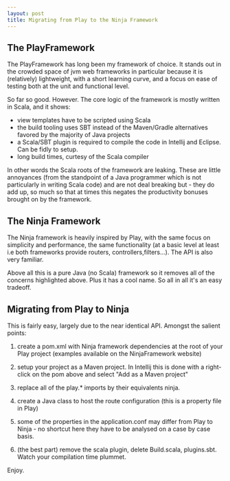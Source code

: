 ```yaml
---
layout: post
title: Migrating from Play to the Ninja Framework
---
```


The PlayFramework
-----------------

The PlayFramework has long been my framework of choice. It stands out in the crowded space of jvm web frameworks in particular because it is (relatively) lightweight, with a short learning curve, and a focus on ease of testing both at the unit and functional level.

So far so good. However. The core logic of the framework is mostly written in Scala, and it shows:

- view templates have to be scripted using Scala
- the build tooling uses SBT instead of the Maven/Gradle alternatives favored by the majority of Java projects
- a Scala/SBT plugin is required to compile the code in Intellij and Eclipse. Can be fidly to setup.
- long build times, curtesy of the Scala compiler

In other words the Scala roots of the framework are leaking. These are little annoyances (from the standpoint of a Java programmer which is not particularly in writing Scala code) and are not deal breaking but - they do add up, so much so that at times this negates the productivity bonuses brought on by the framework.


The Ninja Framework
-------------------


[ninja]: http://de.wikipedia.org/wiki/Ninja#/media/File:Ninja_The_Last_Thing_You_See.jpg

The Ninja framework is heavily inspired by Play, with the same focus on simplicity and performance, the same functionality (at a basic level at least i.e both frameworks provide routers, controllers,filters...). The API is also very familiar. 

Above all this is a pure Java (no Scala) framework so it removes all of the concerns highlighted above. Plus it has a cool name. So all in all  it's an easy tradeoff.


Migrating from Play to Ninja 
----------------------------

This is fairly easy, largely due to the near identical API. Amongst the salient points:

1. create a pom.xml with Ninja framework dependencies at the root of your Play project (examples available on the NinjaFramework website)

2. setup your project as a Maven project. In Intellij this is done with a right-click on the pom above and select "Add as a Maven project"

3. replace all of the play.* imports by their equivalents ninja.

4. create a Java class to host the route configuration (this is a property file in Play)

5. some of the properties in the application.conf may differ from Play to Ninja - no shortcut here they have to be analysed on a case by case basis.

6. (the best part) remove the scala plugin, delete Build.scala, plugins.sbt. Watch your compilation time plummet.

Enjoy.

